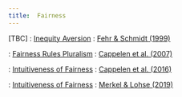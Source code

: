 ```yaml
---
title:  Fairness
---
```



[TBC]
: [Inequity Aversion](#)
  : [Fehr & Schmidt (1999)](#)

: [Fairness Rules Pluralism](#)
  : [Cappelen et al. (2007)](#)

: [Intuitiveness of Fairness](#)
  : [Cappelen et al. (2016)](#)

: [Intuitiveness of Fairness](#)
  : [Merkel & Lohse (2019)](#)

